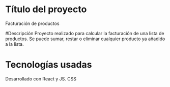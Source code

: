 # Título del proyecto
Facturación de productos

#Descripción
Proyecto realizado para calcular la facturación de una lista de productos. Se puede sumar, restar o eliminar cualquier producto ya añadido a la lista.

# Tecnologías usadas
Desarrollado con React y JS.
CSS
